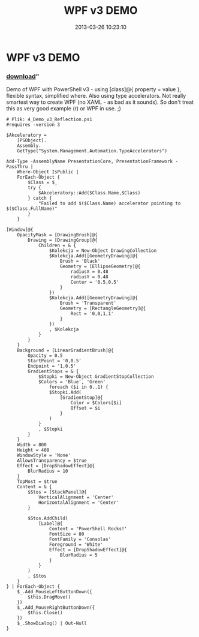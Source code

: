 ﻿---
pid:            4044
parent:         0
children:       
poster:         bielawb
title:          WPF v3 DEMO
date:           2013-03-26 10:23:10
format:         posh
---

# WPF v3 DEMO

### [download](4044.ps1)"

Demo of WPF with PowerShell v3 - using [class]@{ property = value }, flexible syntax, simplified where. Also using type accelerators. Not really smartest way to create WPF (no XAML - as bad as it sounds). So don't treat this as very good example (r) or WPF in use. ;)

```posh
# Plik: 4_Demo_v3_Reflection.ps1
#requires -version 3

$Akceleratory = 
    [PSObject].
    Assembly.
    GetType("System.Management.Automation.TypeAccelerators")

Add-Type -AssemblyName PresentationCore, PresentationFramework -PassThru |
    Where-Object IsPublic |
    ForEach-Object {
        $Class = $_
        try {
            $Akceleratory::Add($Class.Name,$Class)
        } catch {
            "Failed to add $($Class.Name) accelerator pointing to $($Class.FullName)"
        }
    }

[Window]@{
    OpacityMask = [DrawingBrush]@{
        Drawing = [DrawingGroup]@{
            Children = & {
                $Kolekcja = New-Object DrawingCollection 
                $Kolekcja.Add([GeometryDrawing]@{
                    Brush = 'Black'
                    Geometry = [EllipseGeometry]@{
                        radiusX = 0.48
                        radiusY = 0.48
                        Center = '0.5,0.5'
                    }
                })
                $Kolekcja.Add([GeometryDrawing]@{
                    Brush = 'Transparent'
                    Geometry = [RectangleGeometry]@{
                        Rect = '0,0,1,1'
                    }
                })
                , $Kolekcja
            }
        }
    }
    Background = [LinearGradientBrush]@{
        Opacity = 0.5
        StartPoint = '0,0.5'
        Endpoint = '1,0.5'
        GradientStops = & {
            $Stopki = New-Object GradientStopCollection
            $Colors = 'Blue', 'Green'
                foreach ($i in 0..1) {
                $Stopki.Add(
                    [GradientStop]@{
                        Color = $Colors[$i]
                        Offset = $i
                    }
                )
            }
            , $Stopki
        }            
    }
    Width = 800
    Height = 400
    WindowStyle = 'None'
    AllowsTransparency = $true
    Effect = [DropShadowEffect]@{
        BlurRadius = 10
    }
    TopMost = $true
    Content = & {
        $Stos = [StackPanel]@{
            VerticalAlignment = 'Center'
            HorizontalAlignment = 'Center'
        }

        $Stos.AddChild(
            [Label]@{
                Content = 'PowerShell Rocks!'
                FontSize = 80
                FontFamily = 'Consolas'
                Foreground = 'White'
                Effect = [DropShadowEffect]@{
                    BlurRadius = 5
                }
            }
        )
        , $Stos
    }
} | ForEach-Object {
    $_.Add_MouseLeftButtonDown({
        $this.DragMove()
    })
    $_.Add_MouseRightButtonDown({
        $this.Close()
    })
    $_.ShowDialog() | Out-Null
}
```
